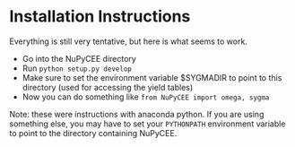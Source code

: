 # Installation Instructions
Everything is still very tentative, but here is what seems to work.

* Go into the NuPyCEE directory
* Run `python setup.py develop`
* Make sure to set the environment variable $SYGMADIR to point to this directory (used for accessing the yield tables)
* Now you can do something like `from NuPyCEE import omega, sygma`

Note: these were instructions with anaconda python.
If you are using something else, you may have to set your `PYTHONPATH` environment variable to point to the directory containing NuPyCEE.
